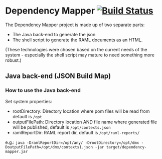 # Dependency Mapper [![Build Status](https://travis-ci.org/CJSCommonPlatform/dependency-mapper.svg?branch=master)](https://github.com/CJSCommonPlatform/dependency-mapper)

The Dependency Mapper project is made up of two separate parts:

 * The Java back-end to generate the json
 * The shell script to generate the RAML documents as an HTML.

(These technologies were chosen based on the current needs of the system - especially the shell script may mature to need something more robust.)

## Java back-end (JSON Build Map)

### How to use the Java back-end

 Set system properties:

 * rootDirectory: Directory location where pom files will be read from default is `/opt`
 * outputFilePath: Directory location AND file name where generated file will be published, default is `/opt/contexts.json`
 * ramlReportDir: RAML report dir, default is `/opt/raml-reports/`

 e.g.: `java -DramlReportDir=/opt/any/ -DrootDirectory=/opt/dmx -DoutputFilePath=/opt/dmx/contexts1.json -jar target/dependency-mapper.jar
`

